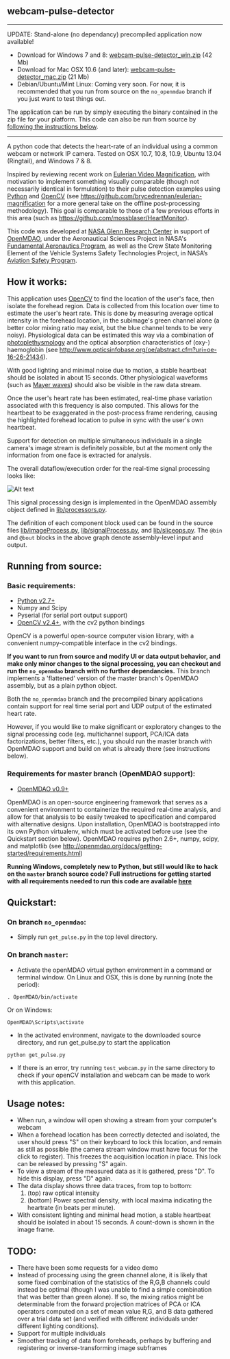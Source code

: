webcam-pulse-detector
-----------------------

-------------------

UPDATE: Stand-alone (no dependancy) precompiled application now available!
 - Download for Windows 7 and 8: [webcam-pulse-detector_win.zip](http://sourceforge.net/projects/webcampulsedetector/files/webcam-pulse-detector_win.zip/download) (42 Mb)
 - Download for Mac OSX 10.6 (and later): [webcam-pulse-detector_mac.zip](http://sourceforge.net/projects/webcampulsedetector/files/webcam-pulse-detector_mac.zip/download) (21 Mb)
 - Debian/Ubuntu/Mint Linux: Coming very soon. For now, it is recommended that you run from source on the `no_openmdao` branch if you just want to test things out.

The application can be run by simply executing the binary contained in the zip file for your platform.
This code can also be run from source by [following the instructions below](#running-from-source).

-------------------

A python code that detects the heart-rate of an individual using a common webcam or network IP camera.
Tested on OSX 10.7, 10.8, 10.9, Ubuntu 13.04 (Ringtail), and Windows 7 & 8.

Inspired by reviewing recent work on [Eulerian Video Magnification](http://people.csail.mit.edu/mrub/vidmag/),
with motivation to implement something visually comparable (though not necessarily identical in formulation) to their
pulse detection examples using [Python](http://python.org/) and [OpenCV](http://opencv.org/) (see https://github.com/brycedrennan/eulerian-magnification for a
more general take on the offline post-processing methodology).
This goal is comparable to those of a few previous efforts in this area
(such as https://github.com/mossblaser/HeartMonitor).

This code was developed at [NASA Glenn Research Center](http://www.nasa.gov/centers/glenn) in
support of [OpenMDAO](http://openmdao.org/), under the Aeronautical Sciences Project in NASA's
[Fundamental Aeronautics Program](http://www.aeronautics.nasa.gov/fap/), as well as the Crew State Monitoring Element
of the Vehicle Systems Safety Technologies Project, in NASA’s
[Aviation Safety Program](http://www.aeronautics.nasa.gov/programs_avsafe.htm).

How it works:
-----------------
This application uses [OpenCV](http://opencv.org/) to find the location of the user's face, then isolate the forehead region. Data is collected
from this location over time to estimate the user's heart rate. This is done by measuring average optical
intensity in the forehead location, in the subimage's green channel alone (a better color mixing ratio may exist, but the
blue channel tends to be very noisy). Physiological data can be estimated this way via a combination of
[photoplethysmology](http://en.wikipedia.org/wiki/Photoplethysmogram) and the optical absorption
characteristics of (oxy-) haemoglobin (see http://www.opticsinfobase.org/oe/abstract.cfm?uri=oe-16-26-21434).

With good lighting and minimal noise due to motion, a stable heartbeat should be
isolated in about 15 seconds. Other physiological waveforms (such as
[Mayer waves](http://en.wikipedia.org/wiki/Mayer_waves)) should also be visible in the raw data stream.

Once the user's heart rate has been estimated, real-time phase variation associated with this
frequency is also computed. This allows for the heartbeat to be exaggerated in the post-process frame rendering,
causing the highlighted forehead location to pulse in sync with the user's own heartbeat.

Support for detection on multiple simultaneous individuals in a single camera's
image stream is definitely possible, but at the moment only the information from one face
is extracted for analysis.

The overall dataflow/execution order for the real-time signal processing looks like:

![Alt text](http://i.imgur.com/xS7O8U3.png "Signal processing")

This signal processing design is implemented in the OpenMDAO assembly object defined in
[lib/processors.py](lib/processors.py).

The definition of each component block used can be found in the source
files [lib/imageProcess.py](lib/imageProcess.py), [lib/signalProcess.py](lib/signalProcess.py), and
[lib/sliceops.py](lib/sliceops.py). The `@bin` and `@bout` blocks in the above graph denote assembly-level input and
output.


Running from source:
---------------

### Basic requirements:

- [Python v2.7+](http://python.org/)
- Numpy and Scipy
- Pyserial (for serial port output support)
- [OpenCV v2.4+](http://opencv.org/), with the cv2 python bindings

OpenCV is a powerful open-source computer vision library, with a convenient
numpy-compatible interface in the cv2 bindings.

**If you want to run from source and modify UI or data output behavior, and make only minor changes
to the signal processing, you can checkout and run the `no_openmdao` branch with no further dependancies.**
This branch implements a 'flattened' version of the master branch's OpenMDAO assembly, but as a plain python object.

Both the `no_openmdao` branch and the precompiled binary applications contain support for real time serial port and UDP output of the estimated heart rate.

However, if you would like to make significant or exploratory changes to the signal processing code (eg. multichannel support, PCA/ICA data factorizations, better filters, etc.), you should run the master
branch with OpenMDAO support and build on what is already there (see instructions below).

### Requirements for master branch (OpenMDAO support):

- [OpenMDAO v0.9+](http://openmdao.org/)

OpenMDAO is an open-source engineering framework that serves as a convenient
environment to containerize the required real-time analysis, and
allow for that analysis to be easily tweaked to specification and compared with alternative designs.
Upon installation, OpenMDAO is bootstrapped into its own Python
virtualenv, which must be activated before use (see the Quickstart section below). OpenMDAO requires python 2.6+, numpy, scipy, and matplotlib
(see http://openmdao.org/docs/getting-started/requirements.html)

**Running Windows, completely new to Python, but still would like to hack on the `master` branch source code? Full instructions for getting started with all requirements needed to
run this code are available [here](win_pythonxy.md)**

Quickstart:
------------

### On branch `no_openmdao`:

- Simply run `get_pulse.py` in the top level directory.

### On branch `master`:

- Activate the openMDAO virtual python environment in a command or terminal window. On Linux and OSX, this is done by
running (note the period):

```
. OpenMDAO/bin/activate
```
Or on Windows:

```
OpenMDAO\Scripts\activate
```

- In the activated environment, navigate to the downloaded source directory, and run get_pulse.py to start the application

```
python get_pulse.py
```

- If there is an error, try running `test_webcam.py` in the same directory to check if your openCV installation and webcam can be made to work
with this application.

Usage notes:
----------
- When run, a window will open showing a stream from your computer's webcam
- When a forehead location has been correctly detected and isolated, the user should press "S" on their
keyboard to lock this location, and remain as still as possible (the camera
stream window must have focus for the click to register). This freezes the acquisition location in place. This lock can
be released by pressing "S" again.
- To view a stream of the measured data as it is gathered, press "D". To hide this display, press "D" again.
- The data display shows three data traces, from top to bottom:
   1. (top) raw optical intensity
   2. (bottom) Power spectral density, with local maxima indicating the heartrate (in beats per minute).
- With consistent lighting and minimal head motion, a stable heartbeat should be
isolated in about 15 seconds. A count-down is shown in the image frame.

TODO:
------
- There have been some requests for a video demo
- Instead of processing using the green channel alone, it is likely that some fixed combination of the statistics of the
R,G,B channels could instead be optimal (though I was unable to find a simple combination that was better than green
alone). If so, the mixing ratios might be determinable from the forward projection matrices of PCA or ICA operators
computed on a set of mean value R,G, and B data gathered over a trial data set (and verified with different individuals
under different lighting conditions).
- Support for multiple individuals
- Smoother tracking of data from foreheads, perhaps by buffering and registering or inverse-transforming image subframes
